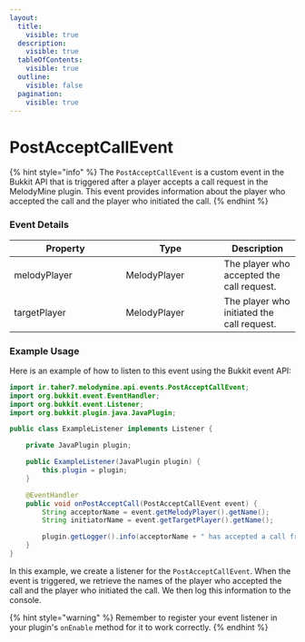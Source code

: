 ```yaml
---
layout:
  title:
    visible: true
  description:
    visible: true
  tableOfContents:
    visible: true
  outline:
    visible: false
  pagination:
    visible: true
---
```


# PostAcceptCallEvent

{% hint style="info" %}
The `PostAcceptCallEvent` is a custom event in the Bukkit API that is triggered after a player accepts a call request in the MelodyMine plugin. This event provides information about the player who accepted the call and the player who initiated the call.
{% endhint %}

### Event Details

<table><thead><tr><th width="181">Property</th><th width="157">Type</th><th>Description</th></tr></thead><tbody><tr><td>melodyPlayer</td><td>MelodyPlayer</td><td>The player who accepted the call request.</td></tr><tr><td>targetPlayer</td><td>MelodyPlayer</td><td>The player who initiated the call request.</td></tr></tbody></table>

### Example Usage

Here is an example of how to listen to this event using the Bukkit event API:

```java
import ir.taher7.melodymine.api.events.PostAcceptCallEvent;
import org.bukkit.event.EventHandler;
import org.bukkit.event.Listener;
import org.bukkit.plugin.java.JavaPlugin;

public class ExampleListener implements Listener {

    private JavaPlugin plugin;

    public ExampleListener(JavaPlugin plugin) {
        this.plugin = plugin;
    }

    @EventHandler
    public void onPostAcceptCall(PostAcceptCallEvent event) {
        String acceptorName = event.getMelodyPlayer().getName();
        String initiatorName = event.getTargetPlayer().getName();

        plugin.getLogger().info(acceptorName + " has accepted a call from " + initiatorName);
    }
}
```

In this example, we create a listener for the `PostAcceptCallEvent`. When the event is triggered, we retrieve the names of the player who accepted the call and the player who initiated the call. We then log this information to the console.

{% hint style="warning" %}
Remember to register your event listener in your plugin's `onEnable` method for it to work correctly.
{% endhint %}

